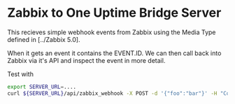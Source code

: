 # Zabbix to One Uptime Bridge Server

This recieves simple webhook events from Zabbix using the Media Type defined in [../Zabbix 5.0]. 

When it gets an event it contains the EVENT.ID. We can then call back into Zabbix via it's API
and inspect the event in more detail.

Test with

```bash
export SERVER_URL=....
curl ${SERVER_URL}/api/zabbix_webhook -X POST -d '{"foo":"bar"}' -H "Content-Type: application/json"
```
